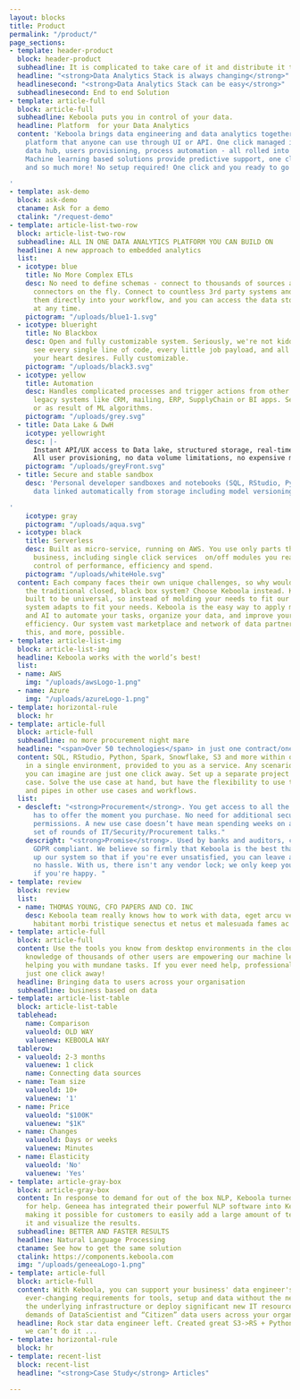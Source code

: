 ```yaml
---
layout: blocks
title: Product
permalink: "/product/"
page_sections:
- template: header-product
  block: header-product
  subheadline: It is complicated to take care of it and distribute it to the users
  headline: "<strong>Data Analytics Stack is always changing</strong>"
  headlinesecond: "<strong>Data Analytics Stack can be easy</strong>"
  subheadlinesecond: End to end Solution
- template: article-full
  block: article-full
  subheadline: Keboola puts you in control of your data.
  headline: Platform  for your Data Analytics
  content: 'Keboola brings data engineering and data analytics together on one single
    platform that anyone can use through UI or API. One click managed infrastructure,
    data hub, users provisioning, process automation - all rolled into one platform.
    Machine learning based solutions provide predictive support, one click scaffolding
    and so much more! No setup required! One click and you ready to go!

'
- template: ask-demo
  block: ask-demo
  ctaname: Ask for a demo
  ctalink: "/request-demo"
- template: article-list-two-row
  block: article-list-two-row
  subheadline: ALL IN ONE DATA ANALYTICS PLATFORM YOU CAN BUILD ON
  headline: A new approach to embedded analytics
  list:
  - icotype: blue
    title: No More Complex ETLs
    desc: No need to define schemas - connect to thousands of sources and create new
      connectors on the fly. Connect to countless 3rd party systems and integrate
      them directly into your workflow, and you can access the data stored by Keboola
      at any time.
    pictogram: "/uploads/blue1-1.svg"
  - icotype: blueright
    title: No Blackbox
    desc: Open and fully customizable system. Seriously, we're not kidding. You can
      see every single line of code, every little job payload, and all the data streams
      your heart desires. Fully customizable.
    pictogram: "/uploads/black3.svg"
  - icotype: yellow
    title: Automation
    desc: Handles complicated processes and trigger actions from other SaaS apps and
      legacy systems like CRM, mailing, ERP, SupplyChain or BI apps. Setup manually
      or as result of ML algorithms.
    pictogram: "/uploads/grey.svg"
  - title: Data Lake & DwH
    icotype: yellowright
    desc: |-
      Instant API/UX access to Data lake, structured storage, real-time analytical datawarehouses for your teams, processed data storage and data catalogs.
      All user provisioning, no data volume limitations, no expensive maintenance cost.
    pictogram: "/uploads/greyFront.svg"
  - title: Secure and stable sandbox
    desc: 'Personal developer sandboxes and notebooks (SQL, RStudio, Python) with
      data linked automatically from storage including model versioning.

'
    icotype: gray
    pictogram: "/uploads/aqua.svg"
  - icotype: black
    title: Serverless
    desc: Built as micro-service, running on AWS. You use only parts that suit your
      business, including single click services  on/off modules you really need. Total
      control of performance, efficiency and spend.
    pictogram: "/uploads/whiteHole.svg"
  content: Each company faces their own unique challenges, so why would you go with
    the traditional closed, black box system? Choose Keboola instead. Keboola was
    built to be universal, so instead of molding your needs to fit our system, our
    system adapts to fit your needs. Keboola is the easy way to apply machine learning
    and AI to automate your tasks, organize your data, and improve your operational
    efficiency. Our system vast marketplace and network of data partners make all
    this, and more, possible.
- template: article-list-img
  block: article-list-img
  headline: Keboola works with the world’s best!
  list:
  - name: AWS
    img: "/uploads/awsLogo-1.png"
  - name: Azure
    img: "/uploads/azureLogo-1.png"
- template: horizontal-rule
  block: hr
- template: article-full
  block: article-full
  subheadline: no more procurement night mare
  headline: "<span>Over 50 technologies</span> in just one contract/one invoice "
  content: SQL, RStudio, Python, Spark, Snowflake, S3 and more within one contract,
    in a single environment, provided to you as a service. Any scenarios and configurations
    you can imagine are just one click away. Set up a separate project for each use
    case. Solve the use case at hand, but have the flexibility to use the results
    and pipes in other use cases and workflows.
  list:
  - descleft: "<strong>Procurement</strong>. You get access to all the tools Keboola
      has to offer the moment you purchase. No need for additional security or procurement
      permissions. A new use case doesn’t have mean spending weeks on a whole new
      set of rounds of IT/Security/Procurement talks."
    descright: "<strong>Promise</strong>. Used by banks and auditors, completely secure,
      GDPR compliant. We believe so firmly that Keboola is the best that we've set
      up our system so that if you're ever unsatisfied, you can leave anytime with
      no hassle. With us, there isn't any vendor lock; we only keep your business
      if you're happy. "
- template: review
  block: review
  list:
  - name: THOMAS YOUNG, CFO PAPERS AND CO. INC
    desc: Keboola team really knows how to work with data, eget arcu velit. Pellentesque
      habitant morbi tristique senectus et netus et malesuada fames ac turpis egestas.
- template: article-full
  block: article-full
  content: Use the tools you know from desktop environments in the cloud with the
    knowledge of thousands of other users are empowering our machine learning and
    helping you with mundane tasks. If you ever need help, professional support is
    just one click away!
  headline: Bringing data to users across your organisation
  subheadline: business based on data
- template: article-list-table
  block: article-list-table
  tablehead:
    name: Comparison
    valueold: OLD WAY
    valuenew: KEBOOLA WAY
  tablerow:
  - valueold: 2-3 months
    valuenew: 1 click
    name: Connecting data sources
  - name: Team size
    valueold: 10+
    valuenew: '1'
  - name: Price
    valueold: "$100K"
    valuenew: "$1K"
  - name: Changes
    valueold: Days or weeks
    valuenew: Minutes
  - name: Elasticity
    valueold: 'No'
    valuenew: 'Yes'
- template: article-gray-box
  block: article-gray-box
  content: In response to demand for out of the box NLP, Keboola turned to Geneea
    for help. Geneea has integrated their powerful NLP software into Keboola’s platform
    making it possible for customers to easily add a large amount of text, process
    it and visualize the results.
  subheadline: BETTER AND FASTER RESULTS
  headline: Natural Language Processing
  ctaname: See how to get the same solution
  ctalink: https://components.keboola.com
  img: "/uploads/geneeaLogo-1.png"
- template: article-full
  block: article-full
  content: With Keboola, you can support your business' data engineer's and data scientist's
    ever-changing requirements for tools, setup and data without the need to change
    the underlying infrastructure or deploy significant new IT resources to handle
    demands of DataScientist and “Citizen” data users across your organisation.
  headline: Rock star data engineer left. Created great S3->RS + Python ... but now
    we can’t do it ...
- template: horizontal-rule
  block: hr
- template: recent-list
  block: recent-list
  headline: "<strong>Case Study</strong> Articles"

---
```

